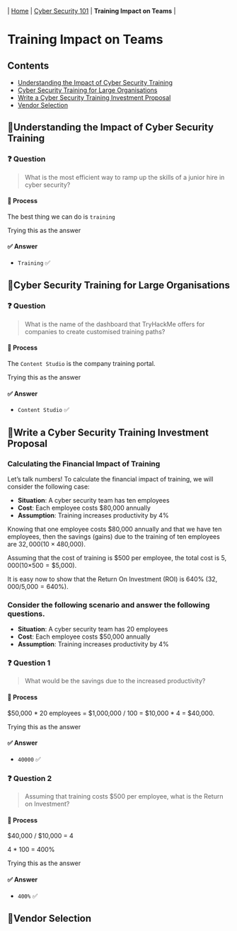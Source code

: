 | [Home](../README.md) | [Cyber Security 101](../README.md#cyber-security-101) | **Training Impact on Teams** |

# Training Impact on Teams

## Contents
- [Understanding the Impact of Cyber Security Training](#understanding-the-impact-of-cyber-security-training)
- [Cyber Security Training for Large Organisations](#cyber-security-training-for-large-organisations)
- [Write a Cyber Security Training Investment Proposal](#write-a-cyber-security-training-investment-proposal)
- [Vendor Selection](#vendor-selection)



## 📘Understanding the Impact of Cyber Security Training

### ❓ Question

> What is the most efficient way to ramp up the skills of a junior hire in cyber security?

#### 🧪 Process

The best thing we can do is `training`

Trying this as the answer

#### ✅ Answer

- `Training` ✅



## 📘Cyber Security Training for Large Organisations

### ❓ Question

> What is the name of the dashboard that TryHackMe offers for companies to create customised training paths?

#### 🧪 Process

The `Content Studio` is the company training portal.

Trying this as the answer

#### ✅ Answer

- `Content Studio` ✅



## 📘Write a Cyber Security Training Investment Proposal

### Calculating the Financial Impact of Training

Let’s talk numbers! To calculate the financial impact of training, we will consider the following case:

- **Situation**: A cyber security team has ten employees
- **Cost**: Each employee costs $80,000 annually
- **Assumption**: Training increases productivity by 4%

Knowing that one employee costs $80,000 annually and that we have ten employees, then the savings (gains) due to the training of ten employees are $32,000 (10 × 4% × $80,000).

Assuming that the cost of training is $500 per employee, the total cost is $5,000 (10 × $500 = $5,000).

It is easy now to show that the Return On Investment (ROI) is 640% ($32,000/$5,000 = 640%).


### Consider the following scenario and answer the following questions.

- **Situation**: A cyber security team has 20 employees
- **Cost**: Each employee costs $50,000 annually
- **Assumption**: Training increases productivity by 4%


### ❓ Question 1

> What would be the savings due to the increased productivity?

#### 🧪 Process

$50,000 * 20 employees = $1,000,000 / 100 = $10,000 * 4 = $40,000.

Trying this as the answer

#### ✅ Answer

- `40000` ✅


### ❓ Question 2

> Assuming that training costs $500 per employee, what is the Return on Investment?

#### 🧪 Process

$40,000 / $10,000 = 4

4 * 100 = 400%

Trying this as the answer

#### ✅ Answer

- `400%` ✅



## 📘Vendor Selection
